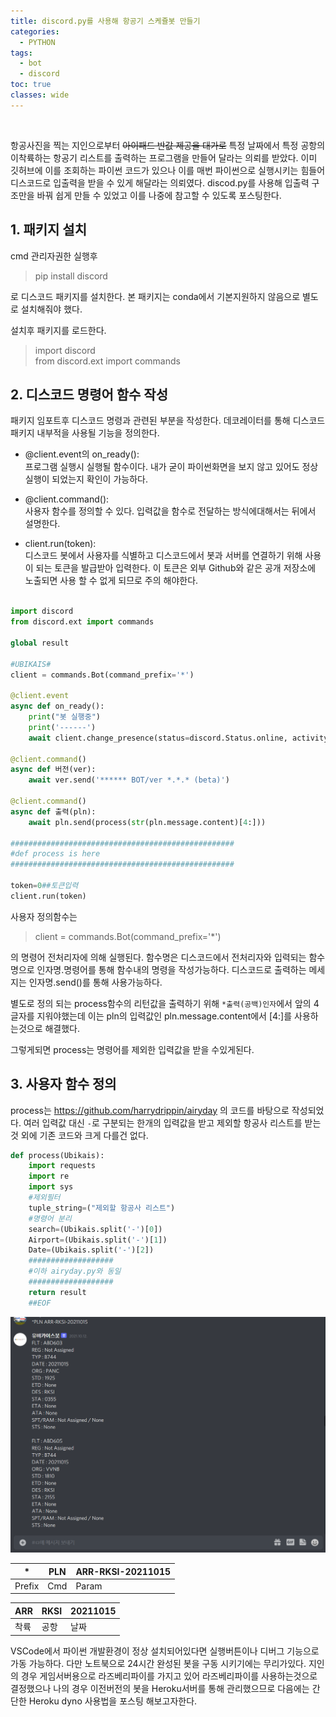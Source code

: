 ```yaml
---
title: discord.py를 사용해 항공기 스케쥴봇 만들기
categories:
  - PYTHON
tags:
  - bot
  - discord
toc: true
classes: wide
---
```


<br>

항공사진을 찍는 지인으로부터 ~~아이패드 반값 제공을 대가로~~ 특정 날짜에서 특정 공항의 이착륙하는 항공기 리스트를 출력하는 프로그램을 만들어 달라는 의뢰를 받았다. 이미 깃허브에 이를 조회하는 파이썬 코드가 있으나 이를 매번 파이썬으로 실행시키는 힘들어 디스코드로 입출력을 받을 수 있게 해달라는 의뢰였다. discod.py를 사용해 입출력 구조만을 바꿔 쉽게 만들 수 있었고 이를 나중에 참고할 수 있도록 포스팅한다. 

## 1. 패키지 설치

cmd 관리자권한 실행후

> pip install discord
 
로 디스코드 패키지를 설치한다. 본 패키지는 conda에서 기본지원하지 않음으로 별도로 설치해줘야 했다.

설치후 패키지를 로드한다.
>import discord<br>
> from discord.ext import commands

## 2. 디스코드 명령어 함수 작성 

패키지 임포트후 디스코드 명령과 관련된 부분을 작성한다. 데코레이터를 통해 디스코드 패키지 내부적을 사용될 기능을 정의한다.


- @client.event의 on_ready():<br>
  프로그램 실행시 실행될 함수이다. 내가 굳이 파이썬화면을 보지 않고 있어도 정상 실행이 되었는지 확인이 가능하다.


- @client.command(): <br>
  사용자 함수를 정의할 수 있다. 입력값을 함수로 전달하는 방식에대해서는 뒤에서 설명한다.


- client.run(token): <br>
디스코드 봇에서 사용자를 식별하고 디스코드에서 봇과 서버를 연결하기 위해 사용이 되는 토큰을 발급받아 입력한다. 이 토큰은 외부 Github와 같은 공개 저장소에 노출되면 사용 할 수 없게 되므로 주의 해야한다. 

~~~python

import discord
from discord.ext import commands

global result

#UBIKAIS#
client = commands.Bot(command_prefix='*')

@client.event
async def on_ready():
    print("봇 실행중")
    print('------')
    await client.change_presence(status=discord.Status.online, activity=discord.Game("***********"))

@client.command()
async def 버전(ver):
    await ver.send('****** BOT/ver *.*.* (beta)')

@client.command()
async def 출력(pln):
    await pln.send(process(str(pln.message.content)[4:]))

##################################################
#def process is here
##################################################

token=0##토큰입력
client.run(token) 

~~~

사용자 정의함수는 

> client = commands.Bot(command_prefix='*')

의 명령어 전처리자에 의해 실행된다. 함수명은 디스코드에서 전처리자와 입력되는 함수명으로 인자명.명령어를 통해 함수내의 명령을 작성가능하다.  디스코드로 출력하는 메세지는 인자명.send()를 통해 사용가능하다.

별도로 정의 되는 process함수의 리턴값을 출력하기 위해 `*출력(공백)인자`에서 앞의 4글자를 지워야했는데 이는 pln의 입력값인 pln.message.content에서 [4:]를 사용하는것으로 해결했다.

그렇게되면 process는 명령어를 제외한 입력값을 받을 수있게된다.

## 3. 사용자 함수 정의

process는
https://github.com/harrydrippin/airyday
의 코드를 바탕으로 작성되었다. 여러 입력값 대신 `-`로 구분되는 한개의 입력값을 받고 제외할 항공사 리스트를 받는것 외에 기존 코드와 크게 다를건 없다.  

~~~python
def process(Ubikais):
    import requests
    import re
    import sys
    #제외필터
    tuple_string=("제외할 항공사 리스트")
    #명령어 분리
    search=(Ubikais.split('-')[0])
    Airport=(Ubikais.split('-')[1])
    Date=(Ubikais.split('-')[2])
    ###################
    #이하 airyday.py와 동일
    ###################
    return result            
    ##EOF
~~~

![element](/assets/img/ubk.png) 

|*|PLN| ARR-RKSI-20211015|
|-|-|-|
|Prefix|Cmd|Param|

|ARR|RKSI|20211015|
|-|-|-|
|착륙|공항|날짜|


VSCode에서 파이썬 개발환경이 정상 설치되어있다면 실행버튼이나 디버그 기능으로 가동 가능하다. 다만 노트북으로 24시간 완성된 봇을 구동 시키기에는 무리가있다. 지인의 경우 게임서버용으로 라즈베리파이를 가지고 있어 라즈베리파이를 사용하는것으로 결정했으나 나의 경우 이전버전의 봇을 Heroku서버를 통해 관리했으므로 다음에는 간단한 Heroku dyno 사용법을 포스팅 해보고자한다.